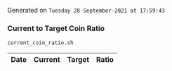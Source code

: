 Generated on `Tuesday 28-September-2021 at 17:59:43`

### Current to Target Coin Ratio
`current_coin_ratio.sh`

Date|Current|Target|Ratio
---|---|---|---
